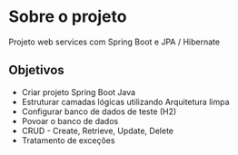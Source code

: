 
# Sobre o projeto


Projeto web services com Spring Boot e JPA / Hibernate

## Objetivos
- Criar projeto Spring Boot Java
- Estruturar camadas lógicas utilizando Arquitetura limpa
- Configurar banco de dados de teste (H2)
- Povoar o banco de dados
- CRUD - Create, Retrieve, Update, Delete
- Tratamento de exceções
